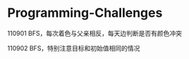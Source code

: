 Programming-Challenges
======================

110901
BFS，每次着色与父亲相反，每天边判断是否有颜色冲突

110902
BFS，特别注意目标和初始值相同的情况
